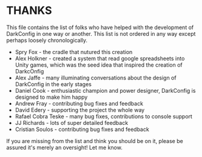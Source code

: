 THANKS
=======

This file contains the list of folks who have helped with the development of DarkConfig in one way or another.  This list is not ordered in any way except perhaps loosely chronologically.  

- Spry Fox - the cradle that nutured this creation
- Alex Holkner - created a system that read google spreadsheets into Unity games, which was the seed idea that inspired the creation of DarkcOnfig
- Alex Jaffe - many illuminating conversations about the design of DarkConfig in the early stages
- Daniel Cook - enthusiastic champion and power designer, DarkConfig is designed to make him happy
- Andrew Fray - contributing bug fixes and feedback
- David Edery - supporting the project the whole way
- Rafael Cobra Teske - many bug fixes, contributions to console support
- JJ Richards - lots of super detailed feedback
- Cristian Soulos - contributing bug fixes and feedback

If you are missing from the list and think you should be on it, please be assured it's merely an oversight!  Let me know.
